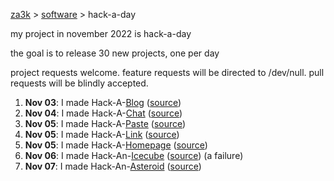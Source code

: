 [za3k](/) > [software](/software) > hack-a-day

my project in november 2022 is hack-a-day

the goal is to release 30 new projects, one per day

project requests welcome. feature requests will be directed to /dev/null. pull requests will be blindly accepted.

1. **Nov 03**: I made Hack-A-[Blog](https://tilde.za3k.com/hackaday/blog) ([source](https://github.com/za3k/day03_blog))
2. **Nov 04**: I made Hack-A-[Chat](https://tilde.za3k.com/hackaday/chat) ([source](https://github.com/za3k/day04_chat))
3. **Nov 05**: I made Hack-A-[Paste](https://tilde.za3k.com/hackaday/paste) ([source](https://github.com/za3k/day05_paste))
4. **Nov 05**: I made Hack-A-[Link](https://tilde.za3k.com/hackaday/link) ([source](https://github.com/za3k/day02_link))
5. **Nov 05**: I made Hack-A-[Homepage](https://tilde.za3k.com/hackaday/homepage) ([source](https://github.com/za3k/day01_homepage))
5. **Nov 06**: I made Hack-An-[Icecube](https://tilde.za3k.com/hackaday/icecube) ([source](https://github.com/za3k/day07_icecube)) (a failure)
5. **Nov 07**: I made Hack-An-[Asteroid](https://tilde.za3k.com/hackaday/asteroid) ([source](https://github.com/za3k/day07_asteroid))
